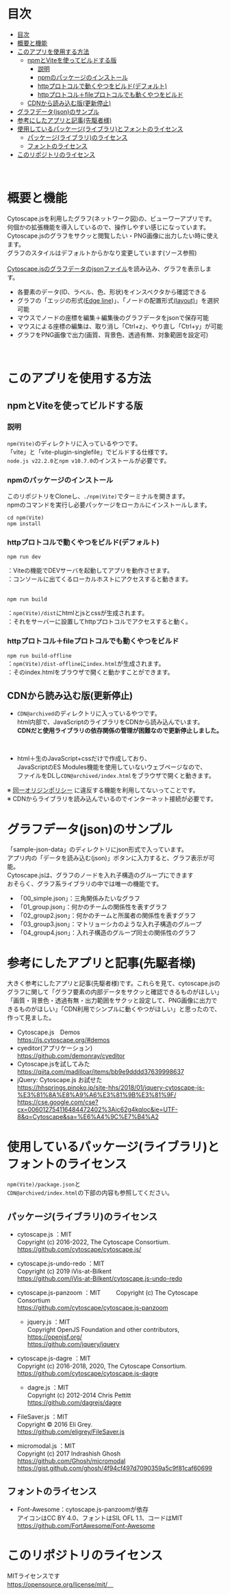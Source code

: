 # 目次
- [目次](#目次)
- [概要と機能](#概要と機能)
- [このアプリを使用する方法](#このアプリを使用する方法)
  - [npmとViteを使ってビルドする版](#npmとviteを使ってビルドする版)
    - [説明](#説明)
    - [npmのパッケージのインストール](#npmのパッケージのインストール)
    - [httpプロトコルで動くやつをビルド(デフォルト)](#httpプロトコルで動くやつをビルドデフォルト)
    - [httpプロトコル＋fileプロトコルでも動くやつをビルド](#httpプロトコルfileプロトコルでも動くやつをビルド)
  - [CDNから読み込む版(更新停止)](#cdnから読み込む版更新停止)
- [グラフデータ(json)のサンプル](#グラフデータjsonのサンプル)
- [参考にしたアプリと記事(先駆者様)](#参考にしたアプリと記事先駆者様)
- [使用しているパッケージ(ライブラリ)とフォントのライセンス](#使用しているパッケージライブラリとフォントのライセンス)
  - [パッケージ(ライブラリ)のライセンス](#パッケージライブラリのライセンス)
  - [フォントのライセンス](#フォントのライセンス)
- [このリポジトリのライセンス](#このリポジトリのライセンス)

<br>

# 概要と機能
Cytoscape.jsを利用したグラフ(ネットワーク図)の、ビューワーアプリです。  
何個かの拡張機能を導入しているので、操作しやすい感じになっています。    
Cytoscape.jsのグラフをサクッと閲覧したい・PNG画像に出力したい時に使えます。  
グラフのスタイルはデフォルトからかなり変更しています(ソース参照)  
<br>
[Cytoscape.jsのグラフデータのjsonファイル](https://js.cytoscape.org/#notation/elements-json)を読み込み、グラフを表示します。
  - 各要素のデータ(ID、ラベル、色、形状)をインスペクタから確認できる
  - グラフの「エッジの形式([Edge line](https://js.cytoscape.org/#style/edge-line))」、「ノードの配置形式[(layout)](https://js.cytoscape.org/#layouts)」を選択可能
  - マウスでノードの座標を編集＋編集後のグラフデータをjsonで保存可能
  - マウスによる座標の編集は、取り消し「Ctrl+z」、やり直し「Ctrl+y」が可能
  - グラフをPNG画像で出力(画質、背景色、透過有無、対象範囲を設定可)


<br>


# このアプリを使用する方法

## npmとViteを使ってビルドする版

### 説明  
 `npm(Vite)`のディレクトリに入っているやつです。   
  「vite」と「vite-plugin-singlefile」でビルドする仕様です。  
 `node.js v22.2.0`と`npm v10.7.0`のインストールが必要です。  

### npmのパッケージのインストール  
このリポジトリをCloneし、`./npm(Vite)`でターミナルを開きます。  
npmのコマンドを実行し必要パッケージをローカルにインストールします。  
```
cd npm(Vite)  
npm install
```


###  httpプロトコルで動くやつをビルド(デフォルト)  
```
npm run dev
```
：Viteの機能でDEVサーバを起動してアプリを動作させます。  
：コンソールに出てくるローカルホストにアクセスすると動きます。  
<br>
```
npm run build
```  
：`npm(Vite)/dist`にhtmlとjsとcssが生成されます。  
：それをサーバーに設置してhttpプロトコルでアクセスすると動く。

###  httpプロトコル＋fileプロトコルでも動くやつをビルド  
`npm run build-offline`  
：`npm(Vite)/dist-offline`に`index.html`が生成されます。  
：そのindex.htmlをブラウザで開くと動かすことができます。


## CDNから読み込む版(更新停止)
- `CDN@archived`のディレクトリに入っているやつです。  
html内部で、JavaScriptのライブラリをCDNから読み込んでいます。   
<b>CDNだと使用ライブラリの依存関係の管理が困難なので更新停止しました。</b>  
<br>  

- html＋生のJavaScript+cssだけで作成しており、  
JavaScriptのES Modules機能を使用していないウェブページなので、  
ファイルをDLし`CDN@archived/index.html`をブラウザで開くと動きます。  

※ [同一オリジンポリシー](https://developer.mozilla.org/ja/docs/Web/Security/Same-origin_policy) に違反する機能を利用してないってことです。    
※ CDNからライブラリを読み込んでいるのでインターネット接続が必要です。  

# グラフデータ(json)のサンプル
「sample-json-data」のディレクトリにjson形式で入っています。  
アプリ内の「データを読み込む(json)」ボタンに入力すると、グラフ表示が可能。  
Cytoscape.jsは、グラフのノードを入れ子構造のグループにできます  
おそらく、グラフ系ライブラリの中では唯一の機能です。
- 「00_simple.json」：三角関係みたいなグラフ
- 「01_group.json」：何かのチームの関係性を表すグラフ
- 「02_group2.json」：何かのチームと所属者の関係性を表すグラフ
- 「03_group3.json」：マトリョーシカのような入れ子構造のグループ
- 「04_group4.json」：入れ子構造のグループ同士の関係性のグラフ

# 参考にしたアプリと記事(先駆者様)

大きく参考にしたアプリと記事(先駆者様)です。これらを見て、cytoscape.jsのグラフに関して「グラフ要素の内部データをサクッと確認できるものがほしい」「画質・背景色・透過有無・出力範囲をサクッと設定して、PNG画像に出力できるものがほしい」「CDN利用でシンプルに動くやつがほしい」と思ったので、作って見ました。

- Cytoscape.js　Demos  
https://js.cytoscape.org/#demos
- cyeditor(アプリケーション)  
https://github.com/demonray/cyeditor
- Cytoscape.jsを試してみた  
https://qiita.com/madilloar/items/bb9e9dddd37639998637
- jQuery: Cytoscape.js お試せた  
https://hhsprings.pinoko.jp/site-hhs/2018/01/jquery-cytoscape-js-%E3%81%8A%E8%A9%A6%E3%81%9B%E3%81%9F/
https://cse.google.com/cse?cx=006012754116484472402%3Aic62g4kqloc&ie=UTF-8&q=Cytoscape&sa=%E6%A4%9C%E7%B4%A2


# 使用しているパッケージ(ライブラリ)とフォントのライセンス
`npm(Vite)/package.json`と  
`CDN@archived/index.html`の下部の内容も参照してください。  

##  パッケージ(ライブラリ)のライセンス

- cytoscape.js ：MIT  
Copyright (c) 2016-2022, The Cytoscape Consortium.  
https://github.com/cytoscape/cytoscape.js/  

- cytoscape.js-undo-redo ：MIT    
Copyright (c) 2019 iVis-at-Bilkent  
https://github.com/iVis-at-Bilkent/cytoscape.js-undo-redo  

- cytoscape.js-panzoom ：MIT  　　
Copyright (c) The Cytoscape Consortium  
https://github.com/cytoscape/cytoscape.js-panzoom  

  - jquery.js ：MIT    
Copyright OpenJS Foundation and other contributors,  
https://openjsf.org/  
https://github.com/jquery/jquery  


- cytoscape.js-dagre ：MIT    
Copyright (c) 2016-2018, 2020, The Cytoscape Consortium.  
https://github.com/cytoscape/cytoscape.js-dagre  

  - dagre.js ：MIT    
Copyright (c) 2012-2014 Chris Pettitt  
https://github.com/dagrejs/dagre  


- FileSaver.js ：MIT    
Copyright © 2016 Eli Grey.  
https://github.com/eligrey/FileSaver.js  
  

- micromodal.js ：MIT    
Copyright (c) 2017 Indrashish Ghosh  
https://github.com/Ghosh/micromodal  
https://gist.github.com/ghosh/4f94cf497d7090359a5c9f81caf60699  


## フォントのライセンス
- Font-Awesome：cytoscape.js-panzoomが依存  
アイコンはCC BY 4.0、フォントはSIL OFL 1.1、コードはMIT  
https://github.com/FortAwesome/Font-Awesome  




# このリポジトリのライセンス
MITライセンスです  
 https://opensource.org/license/mit/　
